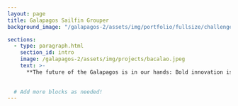 ```yaml
---
layout: page
title: Galapagos Sailfin Grouper
background_image: "/galapagos-2/assets/img/portfolio/fullsize/challenge_header.jpg"

sections:
  - type: paragraph.html
    section_id: intro
    image: /galapagos-2/assets/img/projects/bacalao.jpeg
    text: >-
      **The future of the Galapagos is in our hands: Bold innovation is the only path forward.**
      
 
  # Add more blocks as needed!
---
```

